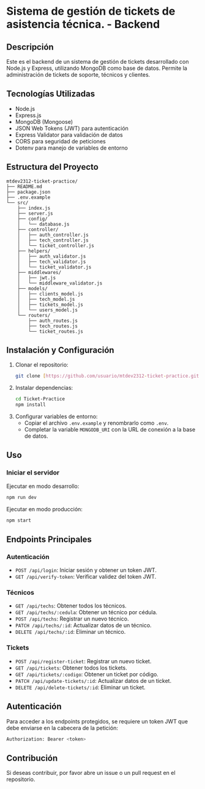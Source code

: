 # Sistema de gestión de tickets de asistencia técnica. - Backend

## Descripción
Este es el backend de un sistema de gestión de tickets desarrollado con Node.js y Express, utilizando MongoDB como base de datos. Permite la administración de tickets de soporte, técnicos y clientes.

## Tecnologías Utilizadas
- Node.js
- Express.js
- MongoDB (Mongoose)
- JSON Web Tokens (JWT) para autenticación
- Express Validator para validación de datos
- CORS para seguridad de peticiones
- Dotenv para manejo de variables de entorno

## Estructura del Proyecto
```
mtdev2312-ticket-practice/
├── README.md
├── package.json
├── .env.example
└── src/
    ├── index.js
    ├── server.js
    ├── config/
    │   └── database.js
    ├── controller/
    │   ├── auth_controller.js
    │   ├── tech_controller.js
    │   └── ticket_controller.js
    ├── helpers/
    │   ├── auth_validator.js
    │   ├── tech_validator.js
    │   └── ticket_validator.js
    ├── middlewares/
    │   ├── jwt.js
    │   └── middleware_validator.js
    ├── models/
    │   ├── clients_model.js
    │   ├── tech_model.js
    │   ├── tickets_model.js
    │   └── users_model.js
    └── routers/
        ├── auth_routes.js
        ├── tech_routes.js
        └── ticket_routes.js
```

## Instalación y Configuración
1. Clonar el repositorio:
   ```sh
   git clone [https://github.com/usuario/mtdev2312-ticket-practice.git](https://github.com/MTDEV2312/Ticket-Practice.git)
   ```
2. Instalar dependencias:
   ```sh
   cd Ticket-Practice
   npm install
   ```
3. Configurar variables de entorno:
   - Copiar el archivo `.env.example` y renombrarlo como `.env`.
   - Completar la variable `MONGODB_URI` con la URL de conexión a la base de datos.

## Uso
### Iniciar el servidor
Ejecutar en modo desarrollo:
```sh
npm run dev
```
Ejecutar en modo producción:
```sh
npm start
```

## Endpoints Principales
### Autenticación
- `POST /api/login`: Iniciar sesión y obtener un token JWT.
- `GET /api/verify-token`: Verificar validez del token JWT.

### Técnicos
- `GET /api/techs`: Obtener todos los técnicos.
- `GET /api/techs/:cedula`: Obtener un técnico por cédula.
- `POST /api/techs`: Registrar un nuevo técnico.
- `PATCH /api/techs/:id`: Actualizar datos de un técnico.
- `DELETE /api/techs/:id`: Eliminar un técnico.

### Tickets
- `POST /api/register-ticket`: Registrar un nuevo ticket.
- `GET /api/tickets`: Obtener todos los tickets.
- `GET /api/tickets/:codigo`: Obtener un ticket por código.
- `PATCH /api/update-tickets/:id`: Actualizar datos de un ticket.
- `DELETE /api/delete-tickets/:id`: Eliminar un ticket.

## Autenticación
Para acceder a los endpoints protegidos, se requiere un token JWT que debe enviarse en la cabecera de la petición:
```sh
Authorization: Bearer <token>
```

## Contribución
Si deseas contribuir, por favor abre un issue o un pull request en el repositorio.

